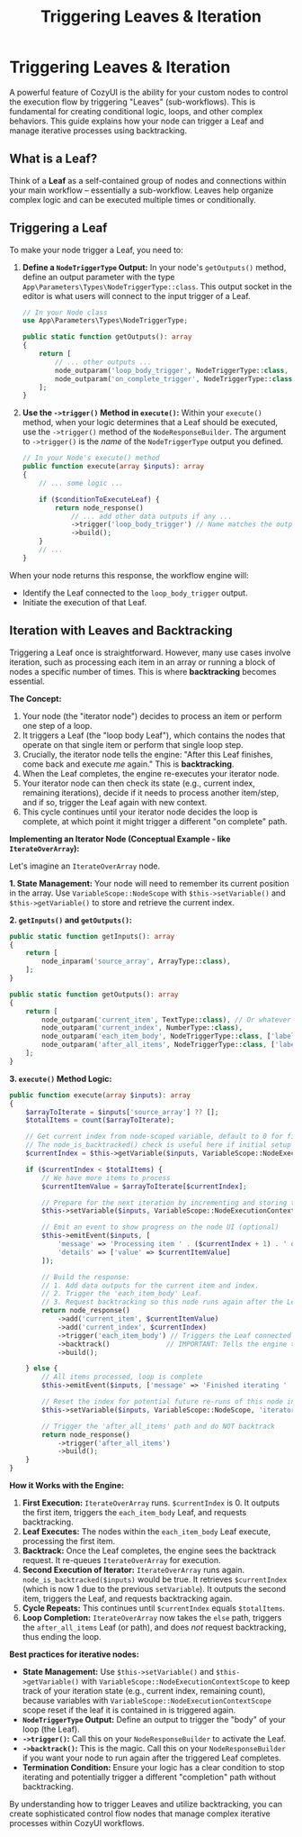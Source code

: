 ﻿---
title: Triggering Leaves & Iteration
---

# Triggering Leaves & Iteration

A powerful feature of CozyUI is the ability for your custom nodes to control the execution flow by triggering "Leaves" (sub-workflows). This is fundamental for creating conditional logic, loops, and other complex behaviors. This guide explains how your node can trigger a Leaf and manage iterative processes using backtracking.

## What is a Leaf?

Think of a **Leaf** as a self-contained group of nodes and connections within your main workflow – essentially a sub-workflow. Leaves help organize complex logic and can be executed multiple times or conditionally.

## Triggering a Leaf

To make your node trigger a Leaf, you need to:

1.  **Define a `NodeTriggerType` Output:** In your node's `getOutputs()` method, define an output parameter with the type `App\Parameters\Types\NodeTriggerType::class`. This output socket in the editor is what users will connect to the input trigger of a Leaf.

    ```php
    // In your Node class
    use App\Parameters\Types\NodeTriggerType;

    public static function getOutputs(): array
    {
        return [
            // ... other outputs ...
            node_outparam('loop_body_trigger', NodeTriggerType::class, ['label' => 'Each Item']),
            node_outparam('on_complete_trigger', NodeTriggerType::class, ['label' => 'After Loop']),
        ];
    }
    ```

2.  **Use the `->trigger()` Method in `execute()`:** Within your `execute()` method, when your logic determines that a Leaf should be executed, use the `->trigger()` method of the `NodeResponseBuilder`. The argument to `->trigger()` is the *name* of the `NodeTriggerType` output you defined.

    ```php
    // In your Node's execute() method
    public function execute(array $inputs): array
    {
        // ... some logic ...

        if ($conditionToExecuteLeaf) {
            return node_response()
                // ... add other data outputs if any ...
                ->trigger('loop_body_trigger') // Name matches the output defined above
                ->build();
        }
        // ...
    }
    ```

When your node returns this response, the workflow engine will:
*   Identify the Leaf connected to the `loop_body_trigger` output.
*   Initiate the execution of that Leaf.

## Iteration with Leaves and Backtracking

Triggering a Leaf once is straightforward. However, many use cases involve iteration, such as processing each item in an array or running a block of nodes a specific number of times. This is where **backtracking** becomes essential.

**The Concept:**

1.  Your node (the "iterator node") decides to process an item or perform one step of a loop.
2.  It triggers a Leaf (the "loop body Leaf"), which contains the nodes that operate on that single item or perform that single loop step.
3.  Crucially, the iterator node tells the engine: "After this Leaf finishes, come back and execute *me* again." This is **backtracking**.
4.  When the Leaf completes, the engine re-executes your iterator node.
5.  Your iterator node can then check its state (e.g., current index, remaining iterations), decide if it needs to process another item/step, and if so, trigger the Leaf again with new context.
6.  This cycle continues until your iterator node decides the loop is complete, at which point it might trigger a different "on complete" path.

**Implementing an Iterator Node (Conceptual Example - like `IterateOverArray`):**

Let's imagine an `IterateOverArray` node.

**1. State Management:**
   Your node will need to remember its current position in the array. Use `VariableScope::NodeScope` with `$this->setVariable()` and `$this->getVariable()` to store and retrieve the current index.

**2. `getInputs()` and `getOutputs()`:**
   ```php
   public static function getInputs(): array
   {
       return [
           node_inparam('source_array', ArrayType::class),
       ];
   }

   public static function getOutputs(): array
   {
       return [
           node_outparam('current_item', TextType::class), // Or whatever type the array elements are
           node_outparam('current_index', NumberType::class),
           node_outparam('each_item_body', NodeTriggerType::class, ['label' => 'Process Item (Leaf)']),
           node_outparam('after_all_items', NodeTriggerType::class, ['label' => 'Loop Complete']),
       ];
   }
   ```

**3. `execute()` Method Logic:**

   ```php
   public function execute(array $inputs): array
   {
       $arrayToIterate = $inputs['source_array'] ?? [];
       $totalItems = count($arrayToIterate);

       // Get current index from node-scoped variable, default to 0 for first run
       // The node_is_backtracked() check is useful here if initial setup differs from subsequent runs.
       $currentIndex = $this->getVariable($inputs, VariableScope::NodeExecutionContextScope, 'iterator_current_index', 0);

       if ($currentIndex < $totalItems) {
           // We have more items to process
           $currentItemValue = $arrayToIterate[$currentIndex];

           // Prepare for the next iteration by incrementing and storing the index
           $this->setVariable($inputs, VariableScope::NodeExecutionContextScope, 'iterator_current_index', $currentIndex + 1);

           // Emit an event to show progress on the node UI (optional)
           $this->emitEvent($inputs, [
               'message' => 'Processing item ' . ($currentIndex + 1) . ' of ' . $totalItems,
               'details' => ['value' => $currentItemValue]
           ]);

           // Build the response:
           // 1. Add data outputs for the current item and index.
           // 2. Trigger the 'each_item_body' Leaf.
           // 3. Request backtracking so this node runs again after the Leaf.
           return node_response()
               ->add('current_item', $currentItemValue)
               ->add('current_index', $currentIndex)
               ->trigger('each_item_body') // Triggers the Leaf connected to this output
               ->backtrack()              // IMPORTANT: Tells the engine to re-execute this node after the Leaf
               ->build();

       } else {
           // All items processed, loop is complete
           $this->emitEvent($inputs, ['message' => 'Finished iterating ' . $totalItems . ' items.']);

           // Reset the index for potential future re-runs of this node instance if the workflow loops
           $this->setVariable($inputs, VariableScope::NodeScope, 'iterator_current_index', 0);

           // Trigger the 'after_all_items' path and do NOT backtrack
           return node_response()
               ->trigger('after_all_items')
               ->build();
       }
   }
   ```

**How it Works with the Engine:**

1.  **First Execution:** `IterateOverArray` runs. `$currentIndex` is 0. It outputs the first item, triggers the `each_item_body` Leaf, and requests backtracking.
2.  **Leaf Executes:** The nodes within the `each_item_body` Leaf execute, processing the first item.
3.  **Backtrack:** Once the Leaf completes, the engine sees the backtrack request. It re-queues `IterateOverArray` for execution.
4.  **Second Execution of Iterator:** `IterateOverArray` runs again. `node_is_backtracked($inputs)` would be true. It retrieves `$currentIndex` (which is now 1 due to the previous `setVariable`). It outputs the second item, triggers the Leaf, and requests backtracking again.
5.  **Cycle Repeats:** This continues until `$currentIndex` equals `$totalItems`.
6.  **Loop Completion:** `IterateOverArray` now takes the `else` path, triggers the `after_all_items` Leaf (or path), and does *not* request backtracking, thus ending the loop.

**Best practices for iterative nodes:**

*   **State Management:** Use `$this->setVariable()` and `$this->getVariable()` with `VariableScope::NodeExecutionContextScope` to keep track of your iteration state (e.g., current index, remaining count), because variables with `VariableScope::NodeExecutionContextScope` scope reset if the leaf it is contained in is triggered again.
*   **`NodeTriggerType` Output:** Define an output to trigger the "body" of your loop (the Leaf).
*   **`->trigger()`:** Call this on your `NodeResponseBuilder` to activate the Leaf.
*   **`->backtrack()`:** This is the magic. Call this on your `NodeResponseBuilder` if you want your node to run again after the triggered Leaf completes.
*   **Termination Condition:** Ensure your logic has a clear condition to stop iterating and potentially trigger a different "completion" path without backtracking.

By understanding how to trigger Leaves and utilize backtracking, you can create sophisticated control flow nodes that manage complex iterative processes within CozyUI workflows.